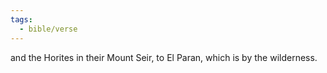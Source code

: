 ```yaml
---
tags:
  - bible/verse
---
```

and the Horites in their Mount Seir, to El Paran, which is by the wilderness.